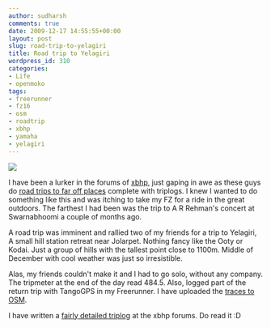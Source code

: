 ```yaml
---
author: sudharsh
comments: true
date: 2009-12-17 14:55:55+00:00
layout: post
slug: road-trip-to-yelagiri
title: Road trip to Yelagiri
wordpress_id: 310
categories:
- Life
- openmoko
tags:
- freerunner
- fz16
- osm
- roadtrip
- xbhp
- yamaha
- yelagiri
---
```


[![](http://sudharsh.files.wordpress.com/2009/12/photo-0017.jpg)](http://sudharsh.files.wordpress.com/2009/12/photo-0017.jpg)




[](http://sudharsh.files.wordpress.com/2009/12/photo-0017.jpg)I have been a lurker in the forums of [xbhp](http://www.xbhp.com/talkies/), just gaping in awe as these guys do [road trips to far off places](http://www.xbhp.com/talkies/tourer/8611-how-sikkim-chapter.html) complete with triplogs. I knew I wanted to do something like this and was itching to take my FZ for a ride in the great outdoors. The farthest I had been was the trip to A R Rehman's concert at Swarnabhoomi a couple of months ago.


A road trip was imminent and rallied two of my friends for a trip to Yelagiri, A small hill station retreat near Jolarpet. Nothing fancy like the Ooty or Kodai. Just a group of hills with the tallest point close to 1100m. Middle of December with cool weather was just so irresistible.

Alas, my friends couldn't make it and I had to go solo, without any company. The tripmeter at the end of the day read 484.5. Also, logged part of the return trip with TangoGPS in my Freerunner. I have uploaded the [traces to OSM](http://www.openstreetmap.org/user/sudharsh/traces/585929).

I have written a [fairly detailed triplog](http://www.xbhp.com/talkies/tourer/10982-chennai-yelagiri-solo-ride-lots-lots-rain.html#post346437) at the xbhp forums. Do read it :D

